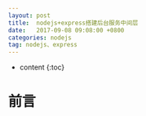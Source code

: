 ```yaml
---
layout: post
title:  nodejs+express搭建后台服务中间层
date:   2017-09-08 09:08:00 +0800
categories: nodejs
tag: nodejs、express
---
```


* content
{:toc}


前言
===================
  